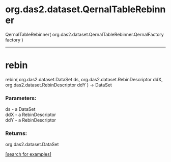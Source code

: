 # org.das2.dataset.QernalTableRebinner
QernalTableRebinner( org.das2.dataset.QernalTableRebinner.QernalFactory factory )


***
<a name="rebin"></a>
# rebin
rebin( org.das2.dataset.DataSet ds, org.das2.dataset.RebinDescriptor ddX, org.das2.dataset.RebinDescriptor ddY ) &rarr; DataSet



### Parameters:
ds - a DataSet
<br>ddX - a RebinDescriptor
<br>ddY - a RebinDescriptor

### Returns:
org.das2.dataset.DataSet


<a href="https://github.com/autoplot/dev/search?q=rebin&unscoped_q=rebin">[search for examples]</a>

